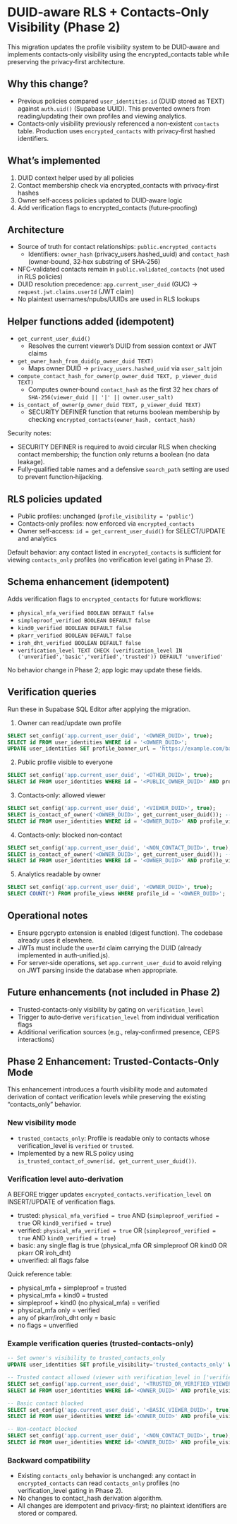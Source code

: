 # DUID‑aware RLS + Contacts‑Only Visibility (Phase 2)

This migration updates the profile visibility system to be DUID‑aware and implements contacts‑only visibility using the encrypted_contacts table while preserving the privacy‑first architecture.

## Why this change?

- Previous policies compared `user_identities.id` (DUID stored as TEXT) against `auth.uid()` (Supabase UUID). This prevented owners from reading/updating their own profiles and viewing analytics.
- Contacts‑only visibility previously referenced a non‑existent `contacts` table. Production uses `encrypted_contacts` with privacy‑first hashed identifiers.

## What’s implemented

1. DUID context helper used by all policies
2. Contact membership check via encrypted_contacts with privacy‑first hashes
3. Owner self‑access policies updated to DUID‑aware logic
4. Add verification flags to encrypted_contacts (future‑proofing)

## Architecture

- Source of truth for contact relationships: `public.encrypted_contacts`
  - Identifiers: `owner_hash` (privacy_users.hashed_uuid) and `contact_hash` (owner‑bound, 32‑hex substring of SHA‑256)
- NFC‑validated contacts remain in `public.validated_contacts` (not used in RLS policies)
- DUID resolution precedence: `app.current_user_duid` (GUC) → `request.jwt.claims.userId` (JWT claim)
- No plaintext usernames/npubs/UUIDs are used in RLS lookups

## Helper functions added (idempotent)

- `get_current_user_duid()`
  - Resolves the current viewer’s DUID from session context or JWT claims
- `get_owner_hash_from_duid(p_owner_duid TEXT)`
  - Maps owner DUID → `privacy_users.hashed_uuid` via `user_salt` join
- `compute_contact_hash_for_owner(p_owner_duid TEXT, p_viewer_duid TEXT)`
  - Computes owner‑bound `contact_hash` as the first 32 hex chars of `SHA‑256(viewer_duid || '|' || owner.user_salt)`
- `is_contact_of_owner(p_owner_duid TEXT, p_viewer_duid TEXT)`
  - SECURITY DEFINER function that returns boolean membership by checking `encrypted_contacts(owner_hash, contact_hash)`

Security notes:

- SECURITY DEFINER is required to avoid circular RLS when checking contact membership; the function only returns a boolean (no data leakage).
- Fully‑qualified table names and a defensive `search_path` setting are used to prevent function‑hijacking.

## RLS policies updated

- Public profiles: unchanged (`profile_visibility = 'public'`)
- Contacts‑only profiles: now enforced via `encrypted_contacts`
- Owner self‑access: `id = get_current_user_duid()` for SELECT/UPDATE and analytics

Default behavior: any contact listed in `encrypted_contacts` is sufficient for viewing `contacts_only` profiles (no verification level gating in Phase 2).

## Schema enhancement (idempotent)

Adds verification flags to `encrypted_contacts` for future workflows:

- `physical_mfa_verified BOOLEAN DEFAULT false`
- `simpleproof_verified BOOLEAN DEFAULT false`
- `kind0_verified BOOLEAN DEFAULT false`
- `pkarr_verified BOOLEAN DEFAULT false`
- `iroh_dht_verified BOOLEAN DEFAULT false`
- `verification_level TEXT CHECK (verification_level IN ('unverified','basic','verified','trusted')) DEFAULT 'unverified'`

No behavior change in Phase 2; app logic may update these fields.

## Verification queries

Run these in Supabase SQL Editor after applying the migration.

1. Owner can read/update own profile

```sql
SELECT set_config('app.current_user_duid', '<OWNER_DUID>', true);
SELECT id FROM user_identities WHERE id = '<OWNER_DUID>';
UPDATE user_identities SET profile_banner_url = 'https://example.com/banner.png' WHERE id = '<OWNER_DUID>';
```

2. Public profile visible to everyone

```sql
SELECT set_config('app.current_user_duid', '<OTHER_DUID>', true);
SELECT id FROM user_identities WHERE id = '<PUBLIC_OWNER_DUID>' AND profile_visibility = 'public';
```

3. Contacts‑only: allowed viewer

```sql
SELECT set_config('app.current_user_duid', '<VIEWER_DUID>', true);
SELECT is_contact_of_owner('<OWNER_DUID>', get_current_user_duid()); -- expect true
SELECT id FROM user_identities WHERE id = '<OWNER_DUID>' AND profile_visibility = 'contacts_only'; -- expect 1 row
```

4. Contacts‑only: blocked non‑contact

```sql
SELECT set_config('app.current_user_duid', '<NON_CONTACT_DUID>', true);
SELECT is_contact_of_owner('<OWNER_DUID>', get_current_user_duid()); -- expect false
SELECT id FROM user_identities WHERE id = '<OWNER_DUID>' AND profile_visibility = 'contacts_only'; -- expect 0 rows
```

5. Analytics readable by owner

```sql
SELECT set_config('app.current_user_duid', '<OWNER_DUID>', true);
SELECT COUNT(*) FROM profile_views WHERE profile_id = '<OWNER_DUID>';
```

## Operational notes

- Ensure pgcrypto extension is enabled (digest function). The codebase already uses it elsewhere.
- JWTs must include the `userId` claim carrying the DUID (already implemented in auth‑unified.js).
- For server‑side operations, set `app.current_user_duid` to avoid relying on JWT parsing inside the database when appropriate.

## Future enhancements (not included in Phase 2)

- Trusted‑contacts‑only visibility by gating on `verification_level`
- Trigger to auto‑derive `verification_level` from individual verification flags
- Additional verification sources (e.g., relay‑confirmed presence, CEPS interactions)

## Phase 2 Enhancement: Trusted-Contacts-Only Mode

This enhancement introduces a fourth visibility mode and automated derivation of contact verification levels while preserving the existing “contacts_only” behavior.

### New visibility mode

- `trusted_contacts_only`: Profile is readable only to contacts whose verification_level is `verified` or `trusted`.
- Implemented by a new RLS policy using `is_trusted_contact_of_owner(id, get_current_user_duid())`.

### Verification level auto-derivation

A BEFORE trigger updates `encrypted_contacts.verification_level` on INSERT/UPDATE of verification flags.

- trusted: `physical_mfa_verified = true` AND (`simpleproof_verified = true` OR `kind0_verified = true`)
- verified: `physical_mfa_verified = true` OR (`simpleproof_verified = true` AND `kind0_verified = true`)
- basic: any single flag is true (physical_mfa OR simpleproof OR kind0 OR pkarr OR iroh_dht)
- unverified: all flags false

Quick reference table:

- physical_mfa + simpleproof = trusted
- physical_mfa + kind0 = trusted
- simpleproof + kind0 (no physical_mfa) = verified
- physical_mfa only = verified
- any of pkarr/iroh_dht only = basic
- no flags = unverified

### Example verification queries (trusted-contacts-only)

```sql
-- Set owner's visibility to trusted_contacts_only
UPDATE user_identities SET profile_visibility='trusted_contacts_only' WHERE id='<OWNER_DUID>';

-- Trusted contact allowed (viewer with verification_level in ['verified','trusted'])
SELECT set_config('app.current_user_duid', '<TRUSTED_OR_VERIFIED_VIEWER_DUID>', true);
SELECT id FROM user_identities WHERE id='<OWNER_DUID>' AND profile_visibility='trusted_contacts_only';

-- Basic contact blocked
SELECT set_config('app.current_user_duid', '<BASIC_VIEWER_DUID>', true);
SELECT id FROM user_identities WHERE id='<OWNER_DUID>' AND profile_visibility='trusted_contacts_only'; -- expect 0 rows

-- Non-contact blocked
SELECT set_config('app.current_user_duid', '<NON_CONTACT_DUID>', true);
SELECT id FROM user_identities WHERE id='<OWNER_DUID>' AND profile_visibility='trusted_contacts_only'; -- expect 0 rows
```

### Backward compatibility

- Existing `contacts_only` behavior is unchanged: any contact in `encrypted_contacts` can read `contacts_only` profiles (no verification_level gating in Phase 2).
- No changes to contact_hash derivation algorithm.
- All changes are idempotent and privacy-first; no plaintext identifiers are stored or compared.

